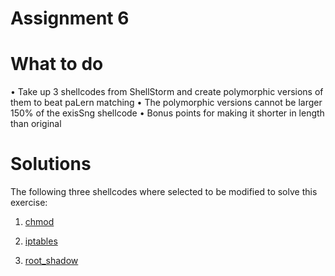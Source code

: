 # Assignment 6

# What to do

• Take up 3 shellcodes from ShellStorm and create polymorphic versions of them to beat paLern matching 
• The polymorphic versions cannot be larger 150% of the exisSng shellcode
• Bonus points for making it shorter in length than original

# Solutions

The following three shellcodes where selected to be modified to solve this exercise:

1) [chmod](http://shell-storm.org/shellcode/files/shellcode-566.php)

2) [iptables](http://shell-storm.org/shellcode/files/shellcode-825.php)

3) [root_shadow](http://shell-storm.org/shellcode/files/shellcode-211.php)
